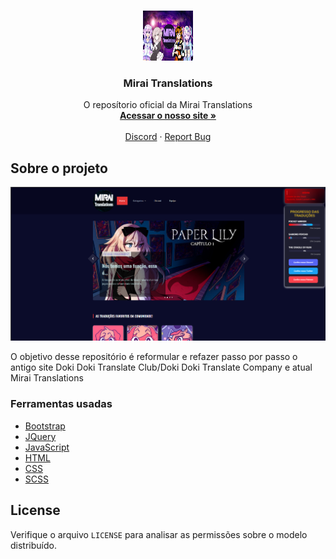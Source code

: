 <!-- PROJECT LOGO -->
<br />
<p align="center">
  <a href="#">
    <img src="img/sidebar/Mirai2.jpg" alt="Logo" width="80" height="80">
  </a>

  <h3 align="center">Mirai Translations</h3>

  <p align="center">
    O reposítorio oficial da  Mirai Translations
    <br />
    <a href="https://www.miraitranslations.com.br/"><strong>Acessar o nosso site »</strong></a>
    <br />
    <br />
    <a href="https://discord.com/invite/mirai-translations-603325287832354855">Discord</a>
    ·
    <a href="https://github.com/MiraiTranslation/vercel/issues">Report Bug</a>
  </p>
</p>

<!-- ABOUT THE PROJECT -->

## Sobre o projeto

<img src="img/sidebar/oRvS7CL.png">

O objetivo desse repositório é reformular e refazer passo por passo o antigo site Doki Doki Translate Club/Doki Doki Translate Company e atual Mirai Translations

### Ferramentas usadas

- [Bootstrap](https://getbootstrap.com)
- [JQuery](https://jquery.com)
- [JavaScript]()
- [HTML]()
- [CSS]()
- [SCSS]()

<!-- LICENSE -->

## License

Verifique o arquivo `LICENSE` para analisar as permissões sobre o modelo distribuído.

